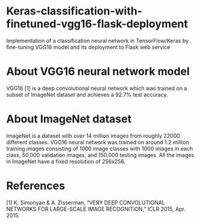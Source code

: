 # Keras-classification-with-finetuned-vgg16-flask-deployment
Implementation of a classification neural network in TensorFlow/Keras by fine-tuning VGG16 model and its deployment to Flask web service

# About VGG16 neural network model
VGG16 [1] is a deep convolutional neural network which was trained on a subset of ImageNet dataset and achieves a 92.7% test accuracy.

# About ImageNet dataset
ImageNet is a dataset with over 14 million images from roughly 22000 different classes. VGG16 neural network was trained on around 1.2 million training images consisting of 1000 image classes with 1000 images in each class, 50,000 validation images, and 150,000 testing images. All the images in ImageNet have a fixed resolution of 256x256.

# References
[1] K. Simonyan & A. Zisserman, “VERY DEEP CONVOLUTIONAL NETWORKS FOR LARGE-SCALE IMAGE RECOGNITION,” ICLR 2015, Apr. 2015.

